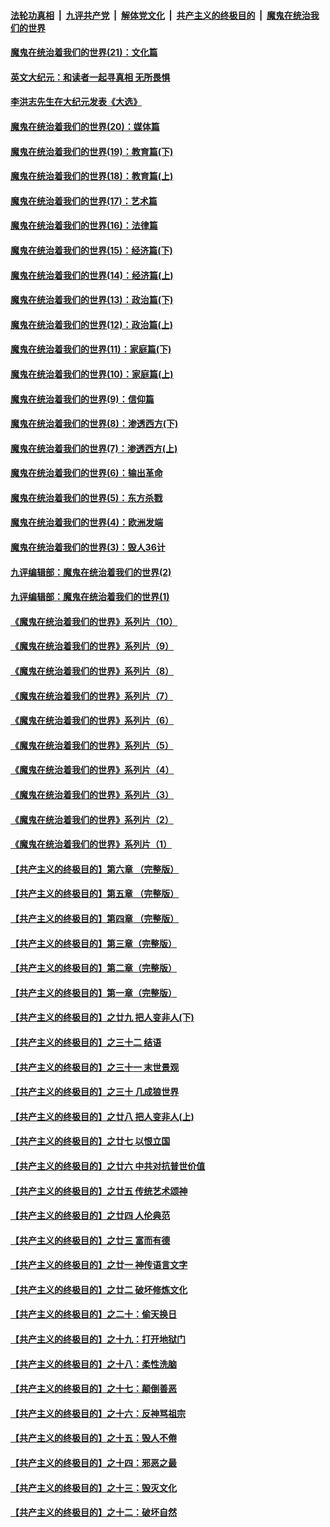 ####  [法轮功真相](../../../../basic/blob/master/README.md?t=12060031) &nbsp;|&nbsp; [九评共产党](../../../../9ping.md/blob/master/README.md?t=12060031) &nbsp;|&nbsp; [解体党文化](../../../../jtdwh.md/blob/master/README.md?t=12060031)  &nbsp;|&nbsp; [共产主义的终极目的](../../../../gczydzjmd.md/blob/master/README.md?t=12060031) &nbsp;|&nbsp; [魔鬼在统治我们的世界](../../../../mgztzwmdsj.md/blob/master/README.md?t=12060031) 

#### [魔鬼在统治着我们的世界(21)：文化篇](../pages/nsc422/n10597706.md?t=12060031) 

#### [英文大纪元：和读者一起寻真相 无所畏惧](../pages/nsc422/n12542027.md?t=12060031) 

#### [李洪志先生在大纪元发表《大选》](../pages/nsc422/n12534746.md?t=12060031) 

#### [魔鬼在统治着我们的世界(20)：媒体篇](../pages/nsc422/n10586579.md?t=12060031) 

#### [魔鬼在统治着我们的世界(19)：教育篇(下)](../pages/nsc422/n10564808.md?t=12060031) 

#### [魔鬼在统治着我们的世界(18)：教育篇(上)](../pages/nsc422/n10526970.md?t=12060031) 

#### [魔鬼在统治着我们的世界(17)：艺术篇](../pages/nsc422/n10499093.md?t=12060031) 

#### [魔鬼在统治着我们的世界(16)：法律篇](../pages/nsc422/n10485969.md?t=12060031) 

#### [魔鬼在统治着我们的世界(15)：经济篇(下)](../pages/nsc422/n10469975.md?t=12060031) 

#### [魔鬼在统治着我们的世界(14)：经济篇(上)](../pages/nsc422/n10457370.md?t=12060031) 

#### [魔鬼在统治着我们的世界(13)：政治篇(下)](../pages/nsc422/n10448270.md?t=12060031) 

#### [魔鬼在统治着我们的世界(12)：政治篇(上)](../pages/nsc422/n10444576.md?t=12060031) 

#### [魔鬼在统治着我们的世界(11)：家庭篇(下)](../pages/nsc422/n10440961.md?t=12060031) 

#### [魔鬼在统治着我们的世界(10)：家庭篇(上)](../pages/nsc422/n10435448.md?t=12060031) 

#### [魔鬼在统治着我们的世界(9)：信仰篇](../pages/nsc422/n10432159.md?t=12060031) 

#### [魔鬼在统治着我们的世界(8)：渗透西方(下)](../pages/nsc422/n10429603.md?t=12060031) 

#### [魔鬼在统治着我们的世界(7)：渗透西方(上)](../pages/nsc422/n10426013.md?t=12060031) 

#### [魔鬼在统治着我们的世界(6)：输出革命](../pages/nsc422/n10421536.md?t=12060031) 

#### [魔鬼在统治着我们的世界(5)：东方杀戮](../pages/nsc422/n10417707.md?t=12060031) 

#### [魔鬼在统治着我们的世界(4)：欧洲发端](../pages/nsc422/n10414890.md?t=12060031) 

#### [魔鬼在统治着我们的世界(3)：毁人36计](../pages/nsc422/n10411583.md?t=12060031) 

#### [九评编辑部：魔鬼在统治着我们的世界(2)](../pages/nsc422/n10410036.md?t=12060031) 

#### [九评编辑部：魔鬼在统治着我们的世界(1)](../pages/nsc422/n10406825.md?t=12060031) 

#### [《魔鬼在统治着我们的世界》系列片（10）](../pages/nsc422/n12292670.md?t=12060031) 

#### [《魔鬼在统治着我们的世界》系列片（9）](../pages/nsc422/n12290859.md?t=12060031) 

#### [《魔鬼在统治着我们的世界》系列片（8）](../pages/nsc422/n12287445.md?t=12060031) 

#### [《魔鬼在统治着我们的世界》系列片（7）](../pages/nsc422/n12283425.md?t=12060031) 

#### [《魔鬼在统治着我们的世界》系列片（6）](../pages/nsc422/n12282314.md?t=12060031) 

#### [《魔鬼在统治着我们的世界》系列片（5）](../pages/nsc422/n12281419.md?t=12060031) 

#### [《魔鬼在统治着我们的世界》系列片（4）](../pages/nsc422/n12274024.md?t=12060031) 

#### [《魔鬼在统治着我们的世界》系列片（3）](../pages/nsc422/n12271322.md?t=12060031) 

#### [《魔鬼在统治着我们的世界》系列片（2）](../pages/nsc422/n12269049.md?t=12060031) 

#### [《魔鬼在统治着我们的世界》系列片（1）](../pages/nsc422/n12267575.md?t=12060031) 

#### [【共产主义的终极目的】第六章 （完整版）](../pages/nsc422/n11428913.md?t=12060031) 

#### [【共产主义的终极目的】第五章 （完整版）](../pages/nsc422/n11428912.md?t=12060031) 

#### [【共产主义的终极目的】第四章 （完整版）](../pages/nsc422/n11428907.md?t=12060031) 

#### [【共产主义的终极目的】第三章（完整版）](../pages/nsc422/n11428848.md?t=12060031) 

#### [【共产主义的终极目的】第二章（完整版）](../pages/nsc422/n11428831.md?t=12060031) 

#### [【共产主义的终极目的】第一章（完整版）](../pages/nsc422/n11417651.md?t=12060031) 

#### [【共产主义的终极目的】之廿九 把人变非人(下)](../pages/nsc422/n11344140.md?t=12060031) 

#### [【共产主义的终极目的】之三十二 结语](../pages/nsc422/n11360535.md?t=12060031) 

#### [【共产主义的终极目的】之三十一 末世景观](../pages/nsc422/n11351129.md?t=12060031) 

#### [【共产主义的终极目的】之三十 几成狼世界](../pages/nsc422/n11348280.md?t=12060031) 

#### [【共产主义的终极目的】之廿八 把人变非人(上)](../pages/nsc422/n11340492.md?t=12060031) 

#### [【共产主义的终极目的】之廿七 以恨立国](../pages/nsc422/n11336944.md?t=12060031) 

#### [【共产主义的终极目的】之廿六 中共对抗普世价值](../pages/nsc422/n11324785.md?t=12060031) 

#### [【共产主义的终极目的】之廿五 传统艺术颂神](../pages/nsc422/n11296396.md?t=12060031) 

#### [【共产主义的终极目的】之廿四 人伦典范](../pages/nsc422/n11296397.md?t=12060031) 

#### [【共产主义的终极目的】之廿三 富而有德](../pages/nsc422/n11283598.md?t=12060031) 

#### [【共产主义的终极目的】之廿一 神传语言文字](../pages/nsc422/n11263265.md?t=12060031) 

#### [【共产主义的终极目的】之廿二 破坏修炼文化](../pages/nsc422/n11245728.md?t=12060031) 

#### [【共产主义的终极目的】之二十：偷天换日](../pages/nsc422/n11238846.md?t=12060031) 

#### [【共产主义的终极目的】之十九：打开地狱门](../pages/nsc422/n11206376.md?t=12060031) 

#### [【共产主义的终极目的】之十八：柔性洗脑](../pages/nsc422/n11199994.md?t=12060031) 

#### [【共产主义的终极目的】之十七：颠倒善恶](../pages/nsc422/n11179782.md?t=12060031) 

#### [【共产主义的终极目的】之十六：反神骂祖宗](../pages/nsc422/n11166798.md?t=12060031) 

#### [【共产主义的终极目的】之十五：毁人不倦](../pages/nsc422/n11166792.md?t=12060031) 

#### [【共产主义的终极目的】之十四：邪恶之最](../pages/nsc422/n11150249.md?t=12060031) 

#### [【共产主义的终极目的】之十三：毁灭文化](../pages/nsc422/n11135227.md?t=12060031) 

#### [【共产主义的终极目的】之十二：破坏自然](../pages/nsc422/n11135214.md?t=12060031) 

